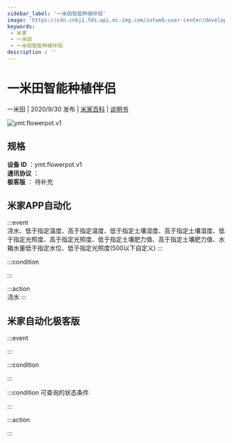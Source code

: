 ```yaml
---
sidebar_label: '一米田智能种植伴侣'
image: 'https://cdn.cnbj1.fds.api.mi-img.com/iotweb-user-center/developer_1679047725010v95VokoA.png?GalaxyAccessKeyId=AKVGLQWBOVIRQ3XLEW&Expires=9223372036854775807&Signature=3SYzgZYx9Dn3mE5MuS0POfYpW2w='
keywords: 
 - 米家
 - 一米田
 - 一米田智能种植伴侣
description : ''
---
```

# 一米田智能种植伴侣

一米田 | 2020/9/30 发布 | [米家百科](https://home.mi.com/webapp/content/baike/product/index.html?model=ymt.flowerpot.v1) | [说明书](https://home.mi.com/views/introduction.html?model=ymt.flowerpot.v1&region=cn)

![ymt.flowerpot.v1](https://cdn.cnbj1.fds.api.mi-img.com/iotweb-user-center/developer_1679047725010v95VokoA.png?GalaxyAccessKeyId=AKVGLQWBOVIRQ3XLEW&Expires=9223372036854775807&Signature=3SYzgZYx9Dn3mE5MuS0POfYpW2w=)

## 规格  
> 
**设备 ID** ：ymt.flowerpot.v1  
**通讯协议** ：  
**极客版**  ： 待补充 


## 米家APP自动化  

:::event  
浇水、低于指定温度、高于指定温度、低于指定土壤湿度、高于指定土壤湿度、低于指定光照度、高于指定光照度、低于指定土壤肥力值、高于指定土壤肥力值、水箱水量低于指定水位、低于指定光照度(500以下自定义)
:::

:::condition  

:::

:::action   
浇水
:::

## 米家自动化极客版  

:::event  

:::

:::condition  

:::

:::condition 可查询的状态条件  

:::

:::action  

:::

        
